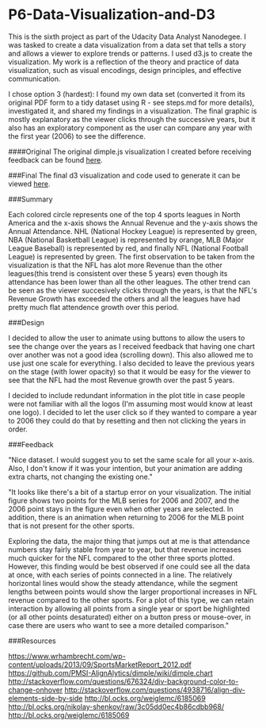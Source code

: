 # P6-Data-Visualization-and-D3

This is the sixth project as part of the Udacity Data Analyst Nanodegee. I was tasked to create a data visualization from a data set that tells a story and allows a viewer to explore trends or patterns. I used d3.js to create the visualization. My work is a reflection of the theory and practice of data visualization, such as visual encodings, design principles, and effective communication.

I chose option 3 (hardest): I found my own data set (converted it from its original PDF form to a tidy dataset using R - see steps.md for more details), investigated it, and shared my findings in a visualization. The final graphic is mostly explanatory as the viewer clicks through the successive years, but it also has an exploratory component as the user can compare any year with the first year (2006) to see the difference.

####Original
The original dimple.js visualization I created before receiving feedback can be found [here](
http://bl.ocks.org/j450h1/d9c62059cd2c86d611c3).

###Final
The final d3 visualization and code used to generate it can be viewed [here](http://bl.ocks.org/j450h1/4846a5a62defddb139f7).


###Summary

Each colored circle represents one of the top 4 sports leagues in North America and the x-axis shows the Annual Revenue and the y-axis shows the Annual Attendance. NHL (National Hockey League) is represented by green, NBA (National Basketball League) is represented by orange, MLB (Major League Baseball) is represented by red, and finally NFL (National Football League) is represented by green. The first observation to be taken from the visualization is that the NFL has alot more Revenue than the other leagues(this trend is consistent over these 5 years) even though its attendance has been lower than all the other leagues. The other trend can be seen as the viewer succesively clicks through the years, is that the NFL's Revenue Growth has exceeded the others and all the leagues have had pretty much flat attendence growth over this period.

###Design

I decided to allow the user to animate using buttons to allow the users to see the change over the years as I received feedback that having one chart over another was not a good idea (scrolling down). This also allowed me to use just one scale for everything. I also decided to leave the previous years on the stage (with lower opacity) so that it would be easy for the viewer to see that the NFL had the most Revenue growth over the past 5 years.

I decided to include redundant information in the plot title in case people were not familiar with all the logos (I'm assuming most would know at least one logo). I decided to let the user click so if they wanted to compare a year to 2006 they could do that by resetting and then not clicking the years in order.

###Feedback

"Nice dataset. I would suggest you to set the same scale for all your x-axis. Also, I don't know if it was your intention, but your animation are adding extra charts, not changing the existing one."

"It looks like there's a bit of a startup error on your visualization. The initial figure shows two points for the MLB series for 2006 and 2007, and the 2006 point stays in the figure even when other years are selected. In addition, there is an animation when returning to 2006 for the MLB point that is not present for the other sports.

Exploring the data, the major thing that jumps out at me is that attendance numbers stay fairly stable from year to year, but that revenue increases much quicker for the NFL compared to the other three sports plotted. However, this finding would be best observed if one could see all the data at once, with each series of points connected in a line. The relatively horizontal lines would show the steady attendance, while the segment lengths between points would show the larger proportional increases in NFL revenue compared to the other sports. For a plot of this type, we can retain interaction by allowing all points from a single year or sport be highlighted (or all other points desaturated) either on a button press or mouse-over, in case there are users who want to see a more detailed comparison."

###Resources

https://www.wrhambrecht.com/wp-content/uploads/2013/09/SportsMarketReport_2012.pdf
https://github.com/PMSI-AlignAlytics/dimple/wiki/dimple.chart
http://stackoverflow.com/questions/676324/div-background-color-to-change-onhover
http://stackoverflow.com/questions/4938716/align-div-elements-side-by-side
http://bl.ocks.org/weiglemc/6185069
http://bl.ocks.org/nikolay-shenkov/raw/3c05dd0ec4b86cdbb968/
http://bl.ocks.org/weiglemc/6185069
